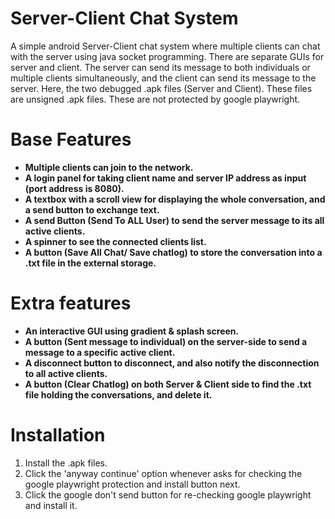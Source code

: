 # Server-Client Chat System
A simple android Server-Client chat system where multiple clients can chat with the server using java socket programming. There are separate GUIs for server and client. The server can send its message to both individuals or multiple clients simultaneously, and the client can send its message to the server. Here, the two debugged .apk files (Server and Client). These files are unsigned .apk files. These are not protected by google playwright.

# Base Features
* **Multiple clients can join to the network.**
* **A login panel for taking client name and server IP address as input (port address is 8080).**
* **A textbox with a scroll view for displaying the whole conversation, and a send button to exchange text.**
* **A send Button (Send To ALL User) to send the server message to its all active clients.**
* **A spinner to see the connected clients list.**
* **A button (Save All Chat/ Save chatlog) to store the conversation into a .txt file in the external storage.**

# Extra features
* **An interactive GUI  using gradient & splash screen.**
* **A button (Sent message to individual) on the server-side to send a message to a specific active client.**
* **A disconnect button to disconnect, and also notify the disconnection to all active clients.**
* **A button (Clear Chatlog) on both Server & Client side to find the .txt file holding the conversations, and delete it.**

# Installation
1. Install the .apk files.
2. Click the 'anyway continue' option whenever asks for checking the google playwright protection and install button next.
4. Click the google don't send button for re-checking google playwright and install it.
